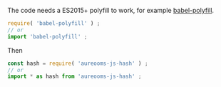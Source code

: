 The code needs a ES2015+ polyfill to work, for example
[babel-polyfill](https://babeljs.io/docs/usage/polyfill).
```js
require( 'babel-polyfill' ) ;
// or
import 'babel-polyfill' ;
```

Then
```js
const hash = require( 'aureooms-js-hash' ) ;
// or
import * as hash from 'aureooms-js-hash' ;
```
